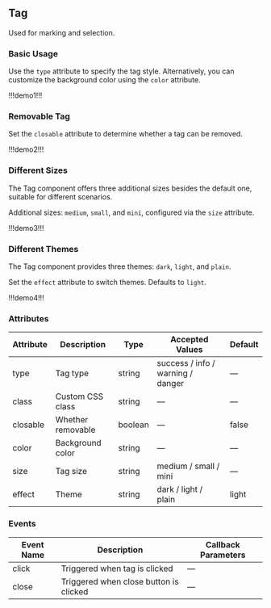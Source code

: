 ## Tag  

Used for marking and selection.

### Basic Usage  

Use the `type` attribute to specify the tag style. Alternatively, you can customize the background color using the `color` attribute.  

!!!demo1!!!  

### Removable Tag  

Set the `closable` attribute to determine whether a tag can be removed.  

!!!demo2!!!  

### Different Sizes  

The Tag component offers three additional sizes besides the default one, suitable for different scenarios.  

Additional sizes: `medium`, `small`, and `mini`, configured via the `size` attribute.  

!!!demo3!!!  

### Different Themes  

The Tag component provides three themes: `dark`, `light`, and `plain`.  

Set the `effect` attribute to switch themes. Defaults to `light`.  

!!!demo4!!!  

### Attributes  

| Attribute | Description            | Type      | Accepted Values                   | Default |
| --------- | ---------------------- | --------- | --------------------------------- | ------- |
| type      | Tag type               | string    | success / info / warning / danger | —       |
| class     | Custom CSS class       | string    | —                                 | —       |
| closable  | Whether removable      | boolean   | —                                 | false   |
| color     | Background color       | string    | —                                 | —       |
| size      | Tag size               | string    | medium / small / mini              | —       |
| effect    | Theme                  | string    | dark / light / plain              | light   |

### Events  

| Event Name | Description                | Callback Parameters |
| ---------- | -------------------------- | ------------------- |
| click      | Triggered when tag is clicked | —                   |
| close      | Triggered when close button is clicked | —                   |